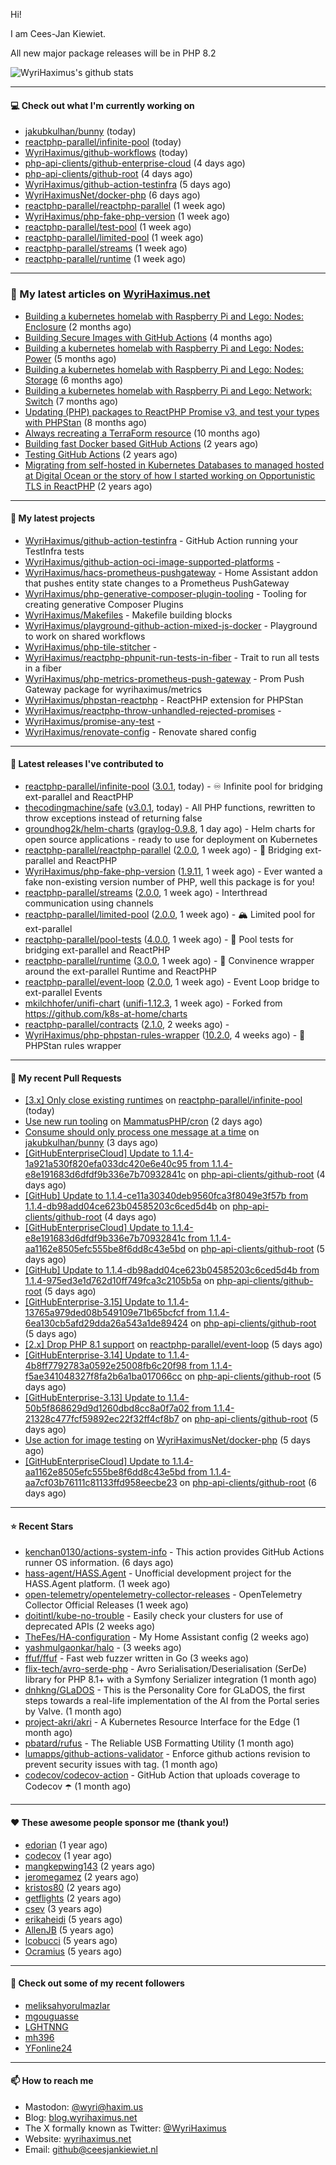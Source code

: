Hi!

I am Cees-Jan Kiewiet.

All new major package releases will be in PHP 8.2

![WyriHaximus's github stats](https://github-readme-stats.vercel.app/api?username=WyriHaximus&show_icons=true)

---

#### 💻 Check out what I'm currently working on

- [jakubkulhan/bunny](https://github.com/jakubkulhan/bunny) (today)
- [reactphp-parallel/infinite-pool](https://github.com/reactphp-parallel/infinite-pool) (today)
- [WyriHaximus/github-workflows](https://github.com/WyriHaximus/github-workflows) (today)
- [php-api-clients/github-enterprise-cloud](https://github.com/php-api-clients/github-enterprise-cloud) (4 days ago)
- [php-api-clients/github-root](https://github.com/php-api-clients/github-root) (4 days ago)
- [WyriHaximus/github-action-testinfra](https://github.com/WyriHaximus/github-action-testinfra) (5 days ago)
- [WyriHaximusNet/docker-php](https://github.com/WyriHaximusNet/docker-php) (6 days ago)
- [reactphp-parallel/reactphp-parallel](https://github.com/reactphp-parallel/reactphp-parallel) (1 week ago)
- [WyriHaximus/php-fake-php-version](https://github.com/WyriHaximus/php-fake-php-version) (1 week ago)
- [reactphp-parallel/test-pool](https://github.com/reactphp-parallel/test-pool) (1 week ago)
- [reactphp-parallel/limited-pool](https://github.com/reactphp-parallel/limited-pool) (1 week ago)
- [reactphp-parallel/streams](https://github.com/reactphp-parallel/streams) (1 week ago)
- [reactphp-parallel/runtime](https://github.com/reactphp-parallel/runtime) (1 week ago)

---

### 📜 My latest articles on [WyriHaximus.net](https://blog.wyrihaximus.net/)

- [Building a kubernetes homelab with Raspberry Pi and Lego: Nodes: Enclosure](https://blog.wyrihaximus.net/2024/12/building-a-kubernetes-homelab-with-raspberry-pies-and-lego-nodes-enclosure/) (2 months ago)
- [Building Secure Images with GitHub Actions](https://blog.wyrihaximus.net/2024/10/building-secure-images-with-github-actions/) (4 months ago)
- [Building a kubernetes homelab with Raspberry Pi and Lego: Nodes: Power](https://blog.wyrihaximus.net/2024/09/building-a-kubernetes-homelab-with-raspberry-pies-and-lego-nodes-power/) (5 months ago)
- [Building a kubernetes homelab with Raspberry Pi and Lego: Nodes: Storage](https://blog.wyrihaximus.net/2024/08/building-a-kubernetes-homelab-with-raspberry-pies-and-lego-nodes-storage/) (6 months ago)
- [Building a kubernetes homelab with Raspberry Pi and Lego: Network: Switch](https://blog.wyrihaximus.net/2024/07/building-a-kubernetes-homelab-with-raspberry-pies-and-lego-network-switch/) (7 months ago)
- [Updating (PHP) packages to ReactPHP Promise v3, and test your types with PHPStan](https://blog.wyrihaximus.net/2024/06/updating-php-packages-to-reactphp-promise-v3--and-test-your-types-with-phpstan/) (8 months ago)
- [Always recreating a TerraForm resource](https://blog.wyrihaximus.net/2024/04/always-recreating-a-terraform-resource/) (10 months ago)
- [Building fast Docker based GitHub Actions](https://blog.wyrihaximus.net/2023/03/building-fast-docker-based-github-actions/) (2 years ago)
- [Testing GitHub Actions](https://blog.wyrihaximus.net/2023/03/testing-github-actions/) (2 years ago)
- [Migrating from self-hosted in Kubernetes Databases to managed hosted at Digital Ocean or the story of how I started working on Opportunistic TLS in ReactPHP](https://blog.wyrihaximus.net/2023/01/migrating-from-self-hosted-in-k8s-databases-to-managed-hosted-at-digital-ocean/) (2 years ago)

---

#### 🌱 My latest projects

- [WyriHaximus/github-action-testinfra](https://github.com/WyriHaximus/github-action-testinfra) - GitHub Action running your TestInfra tests
- [WyriHaximus/github-action-oci-image-supported-platforms](https://github.com/WyriHaximus/github-action-oci-image-supported-platforms) - 
- [WyriHaximus/hacs-prometheus-pushgateway](https://github.com/WyriHaximus/hacs-prometheus-pushgateway) - Home Assistant addon that pushes entity state changes to a Prometheus PushGateway
- [WyriHaximus/php-generative-composer-plugin-tooling](https://github.com/WyriHaximus/php-generative-composer-plugin-tooling) - Tooling for creating generative Composer Plugins
- [WyriHaximus/Makefiles](https://github.com/WyriHaximus/Makefiles) - Makefile building blocks
- [WyriHaximus/playground-github-action-mixed-js-docker](https://github.com/WyriHaximus/playground-github-action-mixed-js-docker) - Playground to work on shared workflows
- [WyriHaximus/php-tile-stitcher](https://github.com/WyriHaximus/php-tile-stitcher) - 
- [WyriHaximus/reactphp-phpunit-run-tests-in-fiber](https://github.com/WyriHaximus/reactphp-phpunit-run-tests-in-fiber) - Trait to run all tests in a fiber
- [WyriHaximus/php-metrics-prometheus-push-gateway](https://github.com/WyriHaximus/php-metrics-prometheus-push-gateway) - Prom Push Gateway package for wyrihaximus/metrics
- [WyriHaximus/phpstan-reactphp](https://github.com/WyriHaximus/phpstan-reactphp) - ReactPHP extension for PHPStan
- [WyriHaximus/reactphp-throw-unhandled-rejected-promises](https://github.com/WyriHaximus/reactphp-throw-unhandled-rejected-promises) - 
- [WyriHaximus/promise-any-test](https://github.com/WyriHaximus/promise-any-test) - 
- [WyriHaximus/renovate-config](https://github.com/WyriHaximus/renovate-config) - Renovate shared config

---

#### 🔭 Latest releases I've contributed to

- [reactphp-parallel/infinite-pool](https://github.com/reactphp-parallel/infinite-pool) ([3.0.1](https://github.com/reactphp-parallel/infinite-pool/releases/tag/3.0.1), today) - ♾️ Infinite pool for bridging ext-parallel and ReactPHP
- [thecodingmachine/safe](https://github.com/thecodingmachine/safe) ([v3.0.1](https://github.com/thecodingmachine/safe/releases/tag/v3.0.1), today) - All PHP functions, rewritten to throw exceptions instead of returning false
- [groundhog2k/helm-charts](https://github.com/groundhog2k/helm-charts) ([graylog-0.9.8](https://github.com/groundhog2k/helm-charts/releases/tag/graylog-0.9.8), 1 day ago) - Helm charts for open source applications - ready to use for deployment on Kubernetes
- [reactphp-parallel/reactphp-parallel](https://github.com/reactphp-parallel/reactphp-parallel) ([2.0.0](https://github.com/reactphp-parallel/reactphp-parallel/releases/tag/2.0.0), 1 week ago) - 🌉 Bridging ext-parallel and ReactPHP
- [WyriHaximus/php-fake-php-version](https://github.com/WyriHaximus/php-fake-php-version) ([1.9.11](https://github.com/WyriHaximus/php-fake-php-version/releases/tag/1.9.11), 1 week ago) - Ever wanted a fake non-existing version number of PHP, well this package is for you!
- [reactphp-parallel/streams](https://github.com/reactphp-parallel/streams) ([2.0.0](https://github.com/reactphp-parallel/streams/releases/tag/2.0.0), 1 week ago) - Interthread communication using channels
- [reactphp-parallel/limited-pool](https://github.com/reactphp-parallel/limited-pool) ([2.0.0](https://github.com/reactphp-parallel/limited-pool/releases/tag/2.0.0), 1 week ago) - 🏔️ Limited pool for ext-parallel
- [reactphp-parallel/pool-tests](https://github.com/reactphp-parallel/pool-tests) ([4.0.0](https://github.com/reactphp-parallel/pool-tests/releases/tag/4.0.0), 1 week ago) - 🎱 Pool tests for bridging ext-parallel and ReactPHP
- [reactphp-parallel/runtime](https://github.com/reactphp-parallel/runtime) ([3.0.0](https://github.com/reactphp-parallel/runtime/releases/tag/3.0.0), 1 week ago) - 💨 Convinence wrapper around the ext-parallel Runtime and ReactPHP
- [reactphp-parallel/event-loop](https://github.com/reactphp-parallel/event-loop) ([2.0.0](https://github.com/reactphp-parallel/event-loop/releases/tag/2.0.0), 1 week ago) - Event Loop bridge to ext-parallel Events
- [mkilchhofer/unifi-chart](https://github.com/mkilchhofer/unifi-chart) ([unifi-1.12.3](https://github.com/mkilchhofer/unifi-chart/releases/tag/unifi-1.12.3), 1 week ago) - Forked from https://github.com/k8s-at-home/charts
- [reactphp-parallel/contracts](https://github.com/reactphp-parallel/contracts) ([2.1.0](https://github.com/reactphp-parallel/contracts/releases/tag/2.1.0), 2 weeks ago) - 
- [WyriHaximus/php-phpstan-rules-wrapper](https://github.com/WyriHaximus/php-phpstan-rules-wrapper) ([10.2.0](https://github.com/WyriHaximus/php-phpstan-rules-wrapper/releases/tag/10.2.0), 4 weeks ago) - 🌯 PHPStan rules wrapper

---

#### 🔨 My recent Pull Requests

- [[3.x] Only close existing runtimes](https://github.com/reactphp-parallel/infinite-pool/pull/63) on [reactphp-parallel/infinite-pool](https://github.com/reactphp-parallel/infinite-pool) (today)
- [Use new run tooling](https://github.com/MammatusPHP/cron/pull/87) on [MammatusPHP/cron](https://github.com/MammatusPHP/cron) (2 days ago)
- [Consume should only process one message at a time](https://github.com/jakubkulhan/bunny/pull/164) on [jakubkulhan/bunny](https://github.com/jakubkulhan/bunny) (3 days ago)
- [[GitHubEnterpriseCloud] Update to 1.1.4-1a921a530f820efa033dc420e6e40c95 from 1.1.4-e8e191683d6dfdf9b336e7b70932841c](https://github.com/php-api-clients/github-root/pull/1525) on [php-api-clients/github-root](https://github.com/php-api-clients/github-root) (4 days ago)
- [[GitHub] Update to 1.1.4-ce11a30340deb9560fca3f8049e3f57b from 1.1.4-db98add04ce623b04585203c6ced5d4b](https://github.com/php-api-clients/github-root/pull/1524) on [php-api-clients/github-root](https://github.com/php-api-clients/github-root) (4 days ago)
- [[GitHubEnterpriseCloud] Update to 1.1.4-e8e191683d6dfdf9b336e7b70932841c from 1.1.4-aa1162e8505efc555be8f6dd8c43e5bd](https://github.com/php-api-clients/github-root/pull/1523) on [php-api-clients/github-root](https://github.com/php-api-clients/github-root) (5 days ago)
- [[GitHub] Update to 1.1.4-db98add04ce623b04585203c6ced5d4b from 1.1.4-975ed3e1d762d10ff749fca3c2105b5a](https://github.com/php-api-clients/github-root/pull/1522) on [php-api-clients/github-root](https://github.com/php-api-clients/github-root) (5 days ago)
- [[GitHubEnterprise-3.15] Update to 1.1.4-13765a979ded08b549109e71b65bcfcf from 1.1.4-6ea130cb5afd29dda26a543a1de89424](https://github.com/php-api-clients/github-root/pull/1521) on [php-api-clients/github-root](https://github.com/php-api-clients/github-root) (5 days ago)
- [[2.x] Drop PHP 8.1 support](https://github.com/reactphp-parallel/event-loop/pull/65) on [reactphp-parallel/event-loop](https://github.com/reactphp-parallel/event-loop) (5 days ago)
- [[GitHubEnterprise-3.14] Update to 1.1.4-4b8ff7792783a0592e25008fb6c20f98 from 1.1.4-f5ae341048327f8fa2b6a1ba017066cc](https://github.com/php-api-clients/github-root/pull/1520) on [php-api-clients/github-root](https://github.com/php-api-clients/github-root) (5 days ago)
- [[GitHubEnterprise-3.13] Update to 1.1.4-50b5f868629d9d1260dbd8cc8a0f7a02 from 1.1.4-21328c477fcf59892ec22f32ff4cf8b7](https://github.com/php-api-clients/github-root/pull/1519) on [php-api-clients/github-root](https://github.com/php-api-clients/github-root) (5 days ago)
- [Use action for image testing](https://github.com/WyriHaximusNet/docker-php/pull/266) on [WyriHaximusNet/docker-php](https://github.com/WyriHaximusNet/docker-php) (5 days ago)
- [[GitHubEnterpriseCloud] Update to 1.1.4-aa1162e8505efc555be8f6dd8c43e5bd from 1.1.4-aa7cf03b76111c81133ffd958eecbe23](https://github.com/php-api-clients/github-root/pull/1518) on [php-api-clients/github-root](https://github.com/php-api-clients/github-root) (6 days ago)

---

#### ⭐ Recent Stars

- [kenchan0130/actions-system-info](https://github.com/kenchan0130/actions-system-info) - This action provides GitHub Actions runner OS information. (6 days ago)
- [hass-agent/HASS.Agent](https://github.com/hass-agent/HASS.Agent) - Unofficial development project for the HASS.Agent platform. (1 week ago)
- [open-telemetry/opentelemetry-collector-releases](https://github.com/open-telemetry/opentelemetry-collector-releases) - OpenTelemetry Collector Official Releases (1 week ago)
- [doitintl/kube-no-trouble](https://github.com/doitintl/kube-no-trouble) - Easily check your clusters for use of deprecated APIs (2 weeks ago)
- [TheFes/HA-configuration](https://github.com/TheFes/HA-configuration) - My Home Assistant config (2 weeks ago)
- [yashmulgaonkar/halo](https://github.com/yashmulgaonkar/halo) -  (3 weeks ago)
- [ffuf/ffuf](https://github.com/ffuf/ffuf) - Fast web fuzzer written in Go (3 weeks ago)
- [flix-tech/avro-serde-php](https://github.com/flix-tech/avro-serde-php) - Avro Serialisation/Deserialisation (SerDe) library for PHP 8.1&#43; with a Symfony Serializer integration (1 month ago)
- [dnhkng/GLaDOS](https://github.com/dnhkng/GLaDOS) - This is the Personality Core for GLaDOS, the first steps towards a real-life implementation of the AI from the Portal series by Valve. (1 month ago)
- [project-akri/akri](https://github.com/project-akri/akri) - A Kubernetes Resource Interface for the Edge (1 month ago)
- [pbatard/rufus](https://github.com/pbatard/rufus) - The Reliable USB Formatting Utility (1 month ago)
- [lumapps/github-actions-validator](https://github.com/lumapps/github-actions-validator) - Enforce github actions revision to prevent security issues with tag. (1 month ago)
- [codecov/codecov-action](https://github.com/codecov/codecov-action) - GitHub Action that uploads coverage to Codecov :open_umbrella:  (1 month ago)

---

#### ❤️ These awesome people sponsor me (thank you!)

- [edorian](https://github.com/edorian) (1 year ago)
- [codecov](https://github.com/codecov) (1 year ago)
- [mangkepwing143](https://github.com/mangkepwing143) (2 years ago)
- [jeromegamez](https://github.com/jeromegamez) (2 years ago)
- [kristos80](https://github.com/kristos80) (2 years ago)
- [getflights](https://github.com/getflights) (2 years ago)
- [csev](https://github.com/csev) (3 years ago)
- [erikaheidi](https://github.com/erikaheidi) (5 years ago)
- [AllenJB](https://github.com/AllenJB) (5 years ago)
- [lcobucci](https://github.com/lcobucci) (5 years ago)
- [Ocramius](https://github.com/Ocramius) (5 years ago)

---

#### 👯 Check out some of my recent followers

- [meliksahyorulmazlar](https://github.com/meliksahyorulmazlar)
- [mgouguasse](https://github.com/mgouguasse)
- [LGHTNNG](https://github.com/LGHTNNG)
- [mh396](https://github.com/mh396)
- [YFonline24](https://github.com/YFonline24)

---

#### 📫 How to reach me

- Mastodon: [@wyri@haxim.us](https://toot-toot.wyrihaxim.us/@wyri)
- Blog: [blog.wyrihaximus.net](https://blog.wyrihaximus.net/)
- The X formally known as Twitter: [@WyriHaximus](https://twitter.com/WyriHaximus)
- Website: [wyrihaximus.net](https://wyrihaximus.net/)
- Email: [github@ceesjankiewiet.nl](mailto:github@ceesjankiewiet.nl)
